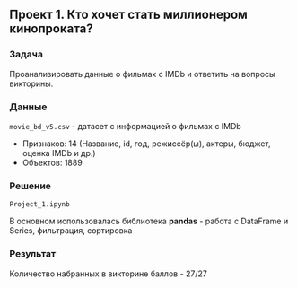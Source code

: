 ## Проект 1. Кто хочет стать миллионером кинопроката?  

### Задачa
Проанализировать данные о фильмах с IMDb и ответить на вопросы викторины.

### Данные
`movie_bd_v5.csv` - датасет с информацией о фильмах с IMDb

* Признаков: 14 (Название, id, год, режиссёр(ы), актеры, бюджет, оценка IMDb и др.)
* Объектов: 1889

### Решение
`Project_1.ipynb` 

В основном использовалась библиотека __pandas__ - работа с DataFrame и Series, фильтрация, сортировка

### Результат 
Количество набранных в викторине баллов - 27/27
